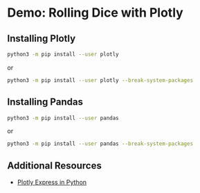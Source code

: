 # Demo: Rolling Dice with Plotly

Installing Plotly
---

```sh
python3 -m pip install --user plotly
```
or

```sh
python3 -m pip install --user plotly --break-system-packages
```

Installing Pandas
---

```sh
python3 -m pip install --user pandas
```
or

```sh
python3 -m pip install --user pandas --break-system-packages
```

Additional Resources
---
- [Plotly Express in Python](https://plotly.com/python/plotly-express/)